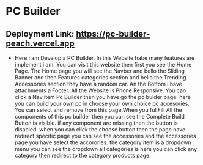 # PC Builder

## Deployment Link: https://pc-builder-peach.vercel.app

- Here i am Develop a PC Builder. In this Website habe many features are implement i am. You can visit this website then first you see the Home Page. The Home page you will see the Navber and bello the Sliding Banner and then Features categories section and bello the Trending Accessories section they have a random car. An the Bottom i have attachments a Footer. All the Website is Phone Responsive. You can click a Nav item Pc Builder then you have go the pc bulder page. here you can build your own pc in choose your own choice pc accesories. You can select and remove from this page.When you fullFill All the components of this pc builder then you can see the Complete Build Button is visible. if any component are missing then the button is disabled. when you can click the choose button then the page have redirect specific page you can see the accessories and the accessories page you have select the accorories. the category item is a dropdown menu you can see the dropdown all categories is here you can click any category then redirect to the category products page.
